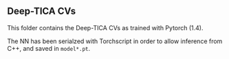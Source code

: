 ## Deep-TICA CVs

This folder contains the Deep-TICA CVs as trained with Pytorch (1.4).

The NN has been serialzed with Torchscript in order to allow inference from C++, and saved in `model*.pt`.
